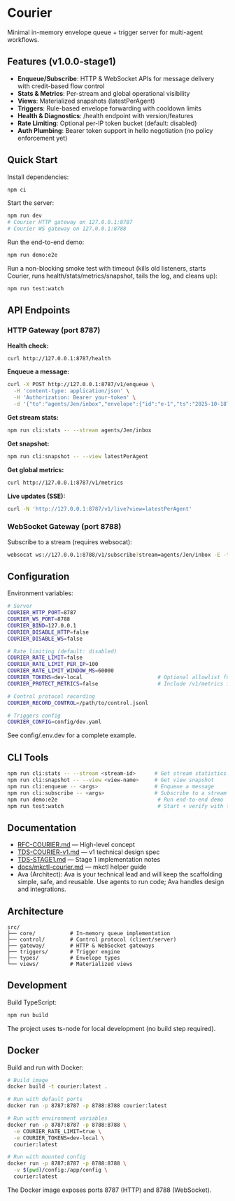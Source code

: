 # Courier

Minimal in-memory envelope queue + trigger server for multi-agent workflows.

## Features (v1.0.0-stage1)

- **Enqueue/Subscribe**: HTTP & WebSocket APIs for message delivery with credit-based flow control
- **Stats & Metrics**: Per-stream and global operational visibility
- **Views**: Materialized snapshots (latestPerAgent)
- **Triggers**: Rule-based envelope forwarding with cooldown limits
- **Health & Diagnostics**: /health endpoint with version/features
- **Rate Limiting**: Optional per-IP token bucket (default: disabled)
- **Auth Plumbing**: Bearer token support in hello negotiation (no policy enforcement yet)

## Quick Start

Install dependencies:

```bash
npm ci
```

Start the server:

```bash
npm run dev
# Courier HTTP gateway on 127.0.0.1:8787
# Courier WS gateway on 127.0.0.1:8788
```

Run the end-to-end demo:

```bash
npm run demo:e2e
```

Run a non-blocking smoke test with timeout (kills old listeners, starts Courier, runs health/stats/metrics/snapshot, tails the log, and cleans up):

```bash
npm run test:watch
```

## API Endpoints

### HTTP Gateway (port 8787)

**Health check:**
```bash
curl http://127.0.0.1:8787/health
```

**Enqueue a message:**
```bash
curl -X POST http://127.0.0.1:8787/v1/enqueue \
  -H 'content-type: application/json' \
  -H 'Authorization: Bearer your-token' \
  -d '{"to":"agents/Jen/inbox","envelope":{"id":"e-1","ts":"2025-10-18T22:50:00Z","type":"notify","payload":{"msg":"hello"}}}'
```

**Get stream stats:**
```bash
npm run cli:stats -- --stream agents/Jen/inbox
```

**Get snapshot:**
```bash
npm run cli:snapshot -- --view latestPerAgent
```

**Get global metrics:**
```bash
curl http://127.0.0.1:8787/v1/metrics
```

**Live updates (SSE):**
```bash
curl -N 'http://127.0.0.1:8787/v1/live?view=latestPerAgent'
```

### WebSocket Gateway (port 8788)

Subscribe to a stream (requires websocat):

```bash
websocat ws://127.0.0.1:8788/v1/subscribe?stream=agents/Jen/inbox -E -t -n <<< '{"credit": 1}'
```

## Configuration

Environment variables:

```bash
# Server
COURIER_HTTP_PORT=8787
COURIER_WS_PORT=8788
COURIER_BIND=127.0.0.1
COURIER_DISABLE_HTTP=false
COURIER_DISABLE_WS=false

# Rate limiting (default: disabled)
COURIER_RATE_LIMIT=false
COURIER_RATE_LIMIT_PER_IP=100
COURIER_RATE_LIMIT_WINDOW_MS=60000
COURIER_TOKENS=dev-local                        # Optional allowlist for edge auth
COURIER_PROTECT_METRICS=false                   # Include /v1/metrics in token protection when true

# Control protocol recording
COURIER_RECORD_CONTROL=/path/to/control.jsonl

# Triggers config
COURIER_CONFIG=config/dev.yaml
```

See config/.env.dev for a complete example.

## CLI Tools

```bash
npm run cli:stats -- --stream <stream-id>      # Get stream statistics
npm run cli:snapshot -- --view <view-name>     # Get view snapshot
npm run cli:enqueue -- <args>                  # Enqueue a message
npm run cli:subscribe -- <args>                # Subscribe to a stream
npm run demo:e2e                                # Run end-to-end demo
npm run test:watch                              # Start + verify with timeout, then teardown
```

## Documentation

- [RFC-COURIER.md](RFC-COURIER.md) — High-level concept
- [TDS-COURIER-v1.md](TDS-COURIER-v1.md) — v1 technical design spec
- [TDS-STAGE1.md](TDS-STAGE1.md) — Stage 1 implementation notes
- [docs/mkctl-courier.md](docs/mkctl-courier.md) — mkctl helper guide
- Ava (Architect): Ava is your technical lead and will keep the scaffolding simple, safe, and reusable. Use agents to run code; Ava handles design and integrations.

## Architecture

```
src/
├── core/           # In-memory queue implementation
├── control/        # Control protocol (client/server)
├── gateway/        # HTTP & WebSocket gateways
├── triggers/       # Trigger engine
├── types/          # Envelope types
└── views/          # Materialized views
```

## Development

Build TypeScript:

```bash
npm run build
```

The project uses ts-node for local development (no build step required).

## Docker

Build and run with Docker:

```bash
# Build image
docker build -t courier:latest .

# Run with default ports
docker run -p 8787:8787 -p 8788:8788 courier:latest

# Run with environment variables
docker run -p 8787:8787 -p 8788:8788 \
  -e COURIER_RATE_LIMIT=true \
  -e COURIER_TOKENS=dev-local \
  courier:latest

# Run with mounted config
docker run -p 8787:8787 -p 8788:8788 \
  -v $(pwd)/config:/app/config \
  courier:latest
```

The Docker image exposes ports 8787 (HTTP) and 8788 (WebSocket).
